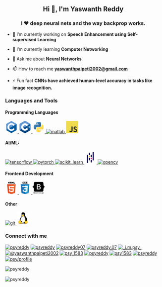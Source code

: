 <h2 align="center"> Hi 👋, I'm Yaswanth Reddy </h2>
<h3 align="center">I ❤️ deep neural nets and the way backprop works.</h3>

<!-- <p align="left"> <img src="https://komarev.com/ghpvc/?username=psyreddy&label=Profile%20views&color=0e75b6&style=flat" alt="psyreddy" /> </p>

<p align="left"> <a href="https://github.com/ryo-ma/github-profile-trophy"><img src="https://github-profile-trophy.vercel.app/?username=psyreddy" alt="psyreddy" /></a> </p>

<p align="left"> <a href="https://twitter.com/psyreddy" target="_blank"><img src="https://img.shields.io/twitter/follow/psyreddy?logo=twitter&style=for-the-badge" alt="psyreddy" /></a> </p> -->

- 🔭 I’m currently working on **Speech Enhancement using Self-supervised Learning**

- 🌱 I’m currently learning **Computer Networking**

- 💬 Ask me about **Neural Networks**

- 📫 How to reach me **yaswanthpaipeti2002@gmail.com**

- ⚡ Fun fact **CNNs have achieved human-level accuracy in tasks like image recognition.**

<h3 align="left">Languages and Tools</h3>

<h4 align="left">Programming Languages</h4>

<a href="https://www.cprogramming.com/" target="_blank" rel="noreferrer"> <img src="https://raw.githubusercontent.com/devicons/devicon/master/icons/c/c-original.svg" alt="c" width="40" height="40"/> </a> 
<a href="https://www.w3schools.com/cpp/" target="_blank" rel="noreferrer"> <img src="https://raw.githubusercontent.com/devicons/devicon/master/icons/cplusplus/cplusplus-original.svg" alt="cplusplus" width="40" height="40"/> </a> 
<a href="https://www.python.org" target="_blank" rel="noreferrer"> <img src="https://raw.githubusercontent.com/devicons/devicon/master/icons/python/python-original.svg" alt="python" width="40" height="40"/> </a> 
<a href="https://www.mathworks.com/" target="_blank" rel="noreferrer"> <img src="https://upload.wikimedia.org/wikipedia/commons/2/21/Matlab_Logo.png" alt="matlab" width="40" height="40"/> </a> 
<a href="https://developer.mozilla.org/en-US/docs/Web/JavaScript" target="_blank" rel="noreferrer"> <img src="https://raw.githubusercontent.com/devicons/devicon/master/icons/javascript/javascript-original.svg" alt="javascript" width="40" height="40"/> </a>

<h4 align="left">AI/ML:</h4>
<a href="https://www.tensorflow.org" target="_blank" rel="noreferrer"> <img src="https://www.vectorlogo.zone/logos/tensorflow/tensorflow-icon.svg" alt="tensorflow" width="40" height="40"/> </a> 
<a href="https://pytorch.org/" target="_blank" rel="noreferrer"> <img src="https://www.vectorlogo.zone/logos/pytorch/pytorch-icon.svg" alt="pytorch" width="40" height="40"/> </a> 
<a href="https://scikit-learn.org/" target="_blank" rel="noreferrer"> <img src="https://upload.wikimedia.org/wikipedia/commons/0/05/Scikit_learn_logo_small.svg" alt="scikit_learn" width="40" height="40"/> </a> 
<a href="https://pandas.pydata.org/" target="_blank" rel="noreferrer"> <img src="https://raw.githubusercontent.com/devicons/devicon/2ae2a900d2f041da66e950e4d48052658d850630/icons/pandas/pandas-original.svg" alt="pandas" width="40" height="40"/> </a> 
<a href="https://opencv.org/" target="_blank" rel="noreferrer"> <img src="https://www.vectorlogo.zone/logos/opencv/opencv-icon.svg" alt="opencv" width="40" height="40"/> </a> 


<h4 align="left">Frontend Development</h4>
 <a href="https://www.w3.org/html/" target="_blank" rel="noreferrer"> <img src="https://raw.githubusercontent.com/devicons/devicon/master/icons/html5/html5-original-wordmark.svg" alt="html5" width="40" height="40"/> </a> 
 <a href="https://www.w3schools.com/css/" target="_blank" rel="noreferrer"> <img src="https://raw.githubusercontent.com/devicons/devicon/master/icons/css3/css3-original-wordmark.svg" alt="css3" width="40" height="40"/> </a>
 <a href="https://getbootstrap.com" target="_blank" rel="noreferrer"> <img src="https://raw.githubusercontent.com/devicons/devicon/master/icons/bootstrap/bootstrap-plain-wordmark.svg" alt="bootstrap" width="40" height="40"/> </a> 


<h4 align="left"> Other </h4>
<a href="https://git-scm.com/" target="_blank" rel="noreferrer"> <img src="https://www.vectorlogo.zone/logos/git-scm/git-scm-icon.svg" alt="git" width="40" height="40"/> </a> 
<a href="https://www.linux.org/" target="_blank" rel="noreferrer"> <img src="https://raw.githubusercontent.com/devicons/devicon/master/icons/linux/linux-original.svg" alt="linux" width="40" height="40"/> </a>



<h3 align="left">Connect with me</h3>
<p align="left">
<a href="https://x.com/psyreddy" target="_blank"><img align="center" src="https://raw.githubusercontent.com/rahuldkjain/github-profile-readme-generator/master/src/images/icons/Social/twitter.svg" alt="psyreddy" height="30" width="40" /></a>
<a href="https://linkedin.com/in/psyreddy" target="_blank"><img align="center" src="https://raw.githubusercontent.com/rahuldkjain/github-profile-readme-generator/master/src/images/icons/Social/linked-in-alt.svg" alt="psyreddy" height="30" width="40" /></a>
<a href="https://kaggle.com/psyreddy07" target="_blank"><img align="center" src="https://raw.githubusercontent.com/rahuldkjain/github-profile-readme-generator/master/src/images/icons/Social/kaggle.svg" alt="psyreddy07" height="30" width="40" /></a>
<a href="https://fb.com/psyreddy.07" target="_blank"><img align="center" src="https://raw.githubusercontent.com/rahuldkjain/github-profile-readme-generator/master/src/images/icons/Social/facebook.svg" alt="psyreddy.07" height="30" width="40" /></a>
<a href="https://instagram.com/_i.m.psy_" target="_blank"><img align="center" src="https://raw.githubusercontent.com/rahuldkjain/github-profile-readme-generator/master/src/images/icons/Social/instagram.svg" alt="_i.m.psy_" height="30" width="40" /></a>
<a href="https://medium.com/@yaswanthpaipeti2002" target="_blank"><img align="center" src="https://raw.githubusercontent.com/rahuldkjain/github-profile-readme-generator/master/src/images/icons/Social/medium.svg" alt="@yaswanthpaipeti2002" height="30" width="40" /></a>
<a href="https://www.codechef.com/users/psy_1583" target="_blank"><img align="center" src="https://cdn.jsdelivr.net/npm/simple-icons@3.1.0/icons/codechef.svg" alt="psy_1583" height="30" width="40" /></a>
<a href="https://www.hackerrank.com/psyreddy" target="_blank"><img align="center" src="https://raw.githubusercontent.com/rahuldkjain/github-profile-readme-generator/master/src/images/icons/Social/hackerrank.svg" alt="psyreddy" height="30" width="40" /></a>
<a href="https://codeforces.com/profile/psy1583" target="_blank"><img align="center" src="https://raw.githubusercontent.com/rahuldkjain/github-profile-readme-generator/master/src/images/icons/Social/codeforces.svg" alt="psy1583" height="30" width="40" /></a>
<a href="https://www.leetcode.com/psyreddy" target="_blank"><img align="center" src="https://raw.githubusercontent.com/rahuldkjain/github-profile-readme-generator/master/src/images/icons/Social/leet-code.svg" alt="psyreddy" height="30" width="40" /></a>
<a href="https://auth.geeksforgeeks.org/user/psy/profile" target="_blank"><img align="center" src="https://raw.githubusercontent.com/rahuldkjain/github-profile-readme-generator/master/src/images/icons/Social/geeks-for-geeks.svg" alt="psy/profile" height="30" width="40" /></a>
</p>

<p><img align="center" src="https://github-readme-stats.vercel.app/api/top-langs?username=psyreddy&show_icons=true&locale=en&layout=compact" alt="psyreddy" /></p>

<!-- <p>&nbsp;<img align="center" src="https://github-readme-stats.vercel.app/api?username=psyreddy&show_icons=true&locale=en" alt="psyreddy" /></p> -->

<p><img align="center" src="https://github-readme-streak-stats.herokuapp.com/?user=psyreddy&" alt="psyreddy" /></p>
